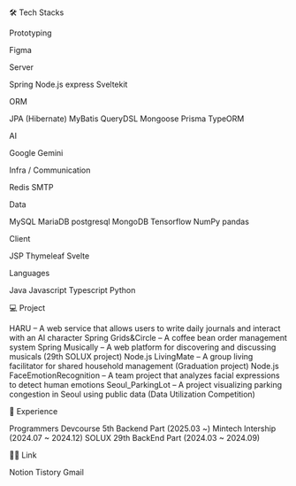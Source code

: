 🛠️ Tech Stacks

Prototyping

Figma

Server

Spring Node.js express Sveltekit

ORM

JPA (Hibernate) MyBatis QueryDSL Mongoose Prisma TypeORM

AI

Google Gemini

Infra / Communication

Redis SMTP

Data

MySQL MariaDB postgresql MongoDB Tensorflow NumPy pandas

Client

JSP Thymeleaf Svelte

Languages

Java Javascript Typescript Python

💻 Project

HARU – A web service that allows users to write daily journals and interact with an AI character Spring
Grids&Circle – A coffee bean order management system Spring
Musically – A web platform for discovering and discussing musicals (29th SOLUX project) Node.js
LivingMate – A group living facilitator for shared household management (Graduation project) Node.js
FaceEmotionRecognition – A team project that analyzes facial expressions to detect human emotions
Seoul_ParkingLot – A project visualizing parking congestion in Seoul using public data (Data Utilization Competition)

🧩 Experience

Programmers Devcourse 5th Backend Part (2025.03 ~)
Mintech Intership (2024.07 ~ 2024.12)
SOLUX 29th BackEnd Part (2024.03 ~ 2024.09)

🧑‍💻 Link

Notion Tistory Gmail
